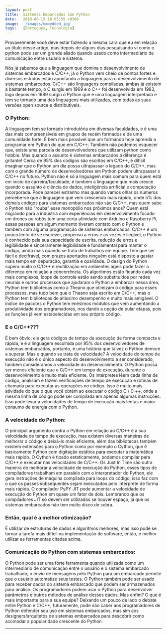 ```yaml
---
layout: post
title:  Sistemas Embarcados Com Python
date:   2018-06-15 18:05:55 +0300
image:  '/images/embedded.jpg'
tags:   [Portugues, Tecnologia]
---
```


Provavelmente você deve estar fazendo a mesma cara que eu em relação ao título desse artigo, mas depois de alguns dias pesquisando vi como o python pode ser um grande aliado quando usado como intermediário de comunicação entre usuário e sistema.
    
Nós já sabemos que a linguagem que domina o desenvolvimento de sistemas embarcados é C/C++, já o Python vem cheio de pontos fortes e diversos estudos estão apontando a linguagem para o desenvolvimento de sistemas embarcados.
C/C++ são linguagens compiladas, ambas já existem a bastante tempo, o C surgiu em 1969 e o C++ foi desenvolvida em 1983, logo depois em 1989 surgiu o Python que é uma linguagem interpretada e tem se tornado uma das linguagens mais utilizadas, com todas as suas versões open source e distributiveis.

### O Python:
A linguagem tem se tornado introdutória em diversas faculdades, e é uma das mais compreensíveis em grupos de recém formados e de uma comunidade forte. É bem mais provável que um formando hoje aprenda a programar em Python do que em C/C++. Também não podemos esquecer que, existe uma parcela de desenvolvedores que utilizam python como hobbie.
Mas quando o assunto é sistemas embarcados a diferença é gritante! Cerca de 95% dos códigos são escritos em C/C++, é difícil imaginar que o Python um dia possa ultrapassar o legado do C/C++, mas com o grande número de desenvolvedores em Python podem ultrapassar o C/C++ no futuro.
Python não é só a linguagem mais comum para quem está em início de carreira/faculdade, é também a linguagem que mais cresce quando o assunto é ciência de dados, inteligência artificial e computação incorporada. Pode parecer estranho mas quando vamos olhar os números percebe-se que a linguagem que vem crescendo mais rápido, onde 5% dos demais códigos para sistemas embarcados não são C/C++, mas quem sabe o Python não “rouba” esse monopólio nos próximos anos? 
Quem está migrando para a indústria com experiências em desenvolvimento focado em drones ou robôs tem uma certa afinidade com Arduíno e Raspberry Pi, essas pessoas em algum momento tiveram contato com o Python e também com alguma programação de sistemas embarcados.
C/C++ é um pouco lento de se escrever, propenso a erros e as vezes é ilegível, o Python é conhecido pela sua capacidade de escrita, redução de erros e legibilidade e sinceramente legibilidade é fundamental para manter o código, ainda mais quando se trata de trabalhos em equipe. Tem que ser fácil e decifrável, com prazos apertados ninguém está disposto a gastar mais tempo em depuração, garantia e qualidade. O design do Python supera muito o C/C++ e reutilização em ambientes ágeis pode fazer a diferença em relação a concorrência. Os algoritmos estão ficando cada vez mais complexos, loops de controle estão sendo substituídos por redes neurais e outros processos que ajudaram o Python a embarcar nessa área, Python tem bibliotecas como a Theano que otimizam o código para esses processos, mas tudo bem que o Theano seja escrito em C/C++, mas o Python tem bibliotecas de altíssimo desempenho e muito mais amigável. O índice de pacotes o Python tem enésimos módulos que vem aumentando a produtividade dos programadores, nos dando a opção de pular etapas, pois as funções já vem estabelecidas em seu próprio código.

### E o C/C++???
É bem óbvio: ele gera códigos de tempo de execução de forma compacta e rápida, e é a linguagem escolhida por 95% dos desenvolvedores de sistemas embarcados, portanto, é uma história que talvez o Python demore a superar. 
Mas e quando se trata de velocidade? A velocidade do tempo de execução não é o único aspecto do desenvolvimento a ser considerado, também consideramos a velocidade do desenvolvimento. O Python possa ser menos eficiente que o C/C++ em tempo de execução, durante o desenvolvimento é muito mais eficiente. Os intérpretes lêem cada linha de código, analisam e fazem verificações de tempo de execução e rotinas de chamada para executar as operações no código. Isso é muito mais atividade do que o que você obtém ao executar o código C / C ++, onde a mesma linha de código pode ser compilada em apenas algumas instruções. Isso pode levar a velocidades de tempo de execução mais lentas e maior consumo de energia com o Python.

### A velocidade do Python:
O principal argumento contra o Python em relação ao C/C++ é a sua velocidade de tempo de execução, mas existem diversas maneiras de melhorar o código e deixá-lo mais eficiente, além das bibliotecas também existem extensões para o Python como por exemplo o Cython, que é basicamente Python com digitação estática para executar a matemática mais rápido. O Cython é tipado estaticamente, podemos compilar para C/C++ e executar nas velocidades de C/C++.
Os Just In Time são outra maneira de melhorar a velocidade de execução do Python, esses tipos de compiladores trabalham em paralelo com o interpretador do Python, ele gera instruções de máquina compilada para loops do código, isso faz com o que os passes subsequentes sejam executados pelo interprete de forma mais rápida. O compilador PyPY JIT pode aumentar a velocidade de execução do Python em quase um fator de dois. Lembrando que os compiladores JIT só devem ser utilizados se houver espaço, já que os sistemas embarcados não tem muito disco de sobra.

### Então, qual é a melhor otimização?
É utilizar de estruturas de dados e algoritmos melhores, mas isso pode se tornar a tarefa mais difícil na implementação de software, então, é melhor utilizar as ferramentas citadas acima.

### Comunicação do Python com sistemas embarcados: 
O Python pode ser uma forte ferramenta quando utilizada como um intermediário de comunicação entre o usuário e o sistema embarcado trabalhado, o envio de mensagens pelo Python para um embarcado permite que o usuário automatize seus testes. 
O Python também pode ser usado para receber dados do sistema embarcado que podem ser armazenados para análise. Os programadores podem usar o Python para desenvolver parâmetros e outros métodos de análise desses dados.
Mas enfim? O que é mais importante para a sua equipe? Deixando um pouco de lado o debate entre Python e C/C++, futuramente, pode não caber aos programadores de Python defender seu uso em sistemas embarcados, mas sim aos designers/arquitetos de sistemas embarcados para descobrir como acomodar a popularidade crescente do Python.

***